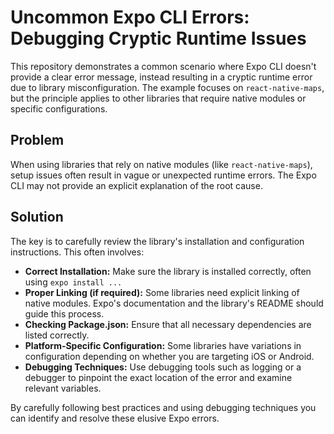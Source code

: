 # Uncommon Expo CLI Errors: Debugging Cryptic Runtime Issues

This repository demonstrates a common scenario where Expo CLI doesn't provide a clear error message, instead resulting in a cryptic runtime error due to library misconfiguration. The example focuses on `react-native-maps`, but the principle applies to other libraries that require native modules or specific configurations.

## Problem

When using libraries that rely on native modules (like `react-native-maps`), setup issues often result in vague or unexpected runtime errors. The Expo CLI may not provide an explicit explanation of the root cause.

## Solution

The key is to carefully review the library's installation and configuration instructions. This often involves:

* **Correct Installation:** Make sure the library is installed correctly, often using `expo install ...`
* **Proper Linking (if required):** Some libraries need explicit linking of native modules.  Expo's documentation and the library's README should guide this process.
* **Checking Package.json:** Ensure that all necessary dependencies are listed correctly.
* **Platform-Specific Configuration:** Some libraries have variations in configuration depending on whether you are targeting iOS or Android. 
* **Debugging Techniques:** Use debugging tools such as logging or a debugger to pinpoint the exact location of the error and examine relevant variables.

By carefully following best practices and using debugging techniques you can identify and resolve these elusive Expo errors.